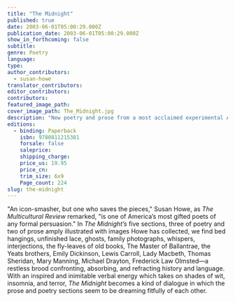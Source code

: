 ```yaml
---
title: "The Midnight"
published: true
date: 2003-06-01T05:00:29.000Z
publication_date: 2003-06-01T05:00:29.000Z
show_in_forthcoming: false
subtitle:
genre: Poetry
language:
type:
author_contributors:
  - susan-howe
translator_contributors:
editor_contributors:
contributors:
featured_image_path:
cover_image_path: The_Midnight.jpg
description: "New poetry and prose from a most acclaimed experimental American poet. "
editions:
  - binding: Paperback
    isbn: 9780811215381
    forsale: false
    saleprice:
    shipping_charge:
    price_us: 19.95
    price_cn:
    trim_size: 6x9
    Page_count: 224
slug: the-midnight
---
```


"An icon-smasher, but one who saves the pieces," Susan Howe, as _The Multicultural Review_ remarked, "is one of America’s most gifted poets of any formal persuasion." In _The Midnight’s_ five sections, three of poetry and two of prose amply illustrated with images Howe has collected, we find bed hangings, unfinished lace, ghosts, family photographs, whispers, interjections, the fly-leaves of old books, The Master of Ballantrae, the Yeats brothers, Emily Dickinson, Lewis Carroll, Lady Macbeth, Thomas Sheridan, Mary Manning, Michael Drayton, Frederick Law Olmsted––a restless brood confronting, absorbing, and refracting history and language. With an inspired and inimitable verbal energy which takes on shades of wit, insomnia, and terror, _The Midnight_ becomes a kind of dialogue in which the prose and poetry sections seem to be dreaming fitfully of each other.

